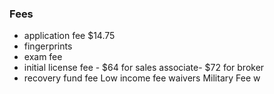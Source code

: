 ### Fees
- application fee $14.75
- fingerprints
- exam fee
- initial license fee - $64 for sales associate- $72 for broker 
- recovery fund fee
Low income fee waivers 
Military Fee w